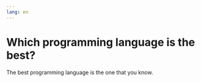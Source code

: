 ```yaml
---
lang: en
---
```


# Which programming language is the best?

The best programming language is the one that you know.
